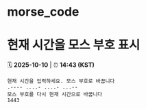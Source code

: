 # morse_code
# 현재 시간을 모스 부호 표시
<!-- MORSE_TIME_START -->
🗓️ **2025-10-10** | ⏰ **14:43 (KST)**

```
현재 시간을 입력하세요. 모스 부호로 바꿉니다
.---- ....- ....- ...--
모스 부호를 다시 현재 시간으로 바꿉니다
1443
```
<!-- MORSE_TIME_END -->
